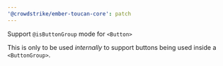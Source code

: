 ```yaml
---
'@crowdstrike/ember-toucan-core': patch
---
```


Support `@isButtonGroup` mode for `<Button>`

This is only to be used _internally_ to support buttons being used inside a `<ButtonGroup>`.
